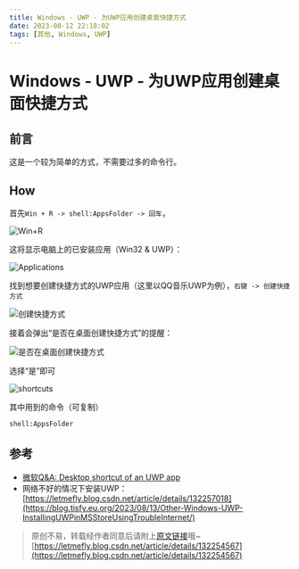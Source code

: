```yaml
---
title: Windows - UWP - 为UWP应用创建桌面快捷方式
date: 2023-08-12 22:18:02
tags: [其他, Windows, UWP]
---
```


# Windows - UWP - 为UWP应用创建桌面快捷方式

## 前言

这是一个较为简单的方式，不需要过多的命令行。

## How

首先```Win + R -> shell:AppsFolder -> 回车```，

![Win+R](https://cors.tisfy.eu.org/https://img-blog.csdnimg.cn/20563c6194104c218b5281629262f86d.jpeg)

这将显示电脑上的已安装应用（Win32 & UWP）：

![Applications](https://cors.tisfy.eu.org/https://img-blog.csdnimg.cn/92a23d855c64466eb4923d697f0ac5e1.jpeg)

找到想要创建快捷方式的UWP应用（这里以QQ音乐UWP为例），```右键 -> 创建快捷方式```

![创建快捷方式](https://cors.tisfy.eu.org/https://img-blog.csdnimg.cn/37a1acd4d6be49399c79fcfea03b1688.jpeg)

接着会弹出“是否在桌面创建快捷方式”的提醒：

![是否在桌面创建快捷方式](https://cors.tisfy.eu.org/https://img-blog.csdnimg.cn/2b2ae5e9fea84783b7d4be084d413a43.png)

选择“是”即可

![shortcuts](https://cors.tisfy.eu.org/https://img-blog.csdnimg.cn/559fc56596c0439685938ed4b9f8e117.png)

其中用到的命令（可复制）

```bash
shell:AppsFolder
```

## 参考

+ [微软Q&A: Desktop shortcut of an UWP app](https://learn.microsoft.com/en-us/answers/questions/69921/desktop-shortcut-of-an-uwp-app)
+ 网络不好的情况下安装UWP：[https://letmefly.blog.csdn.net/article/details/132257018](https://blog.tisfy.eu.org/2023/08/13/Other-Windows-UWP-InstallingUWPinMSStoreUsingTroubleInternet/)

> 原创不易，转载经作者同意后请附上[原文链接](https://blog.tisfy.eu.org/2023/08/12/Other-Windows-UWP-createShortcutOnDesktop/)哦~
> [https://letmefly.blog.csdn.net/article/details/132254567](https://letmefly.blog.csdn.net/article/details/132254567)

